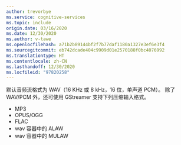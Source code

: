 ```yaml
---
author: trevorbye
ms.service: cognitive-services
ms.topic: include
origin.date: 03/16/2020
ms.date: 12/30/2020
ms.author: v-tawe
ms.openlocfilehash: a71b2b89144bf2f7b77daf1180a1327e3ef6e3f4
ms.sourcegitcommit: eb742dcade404c9909d01e2570188f0bc4076992
ms.translationtype: HT
ms.contentlocale: zh-CN
ms.lasthandoff: 12/30/2020
ms.locfileid: "97820258"
---
```

默认音频流格式为 WAV（16 KHz 或 8 kHz，16 位，单声道 PCM）。 除了 WAV/PCM 外，还可使用 GStreamer 支持下列压缩输入格式。

- MP3
- OPUS/OGG
- FLAC
- wav 容器中的 ALAW
- wav 容器中的 MULAW
